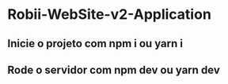 ﻿# Robii-WebSite-v2-Application

## Inicie o projeto com npm i ou yarn i

## Rode o servidor com npm dev ou yarn dev
